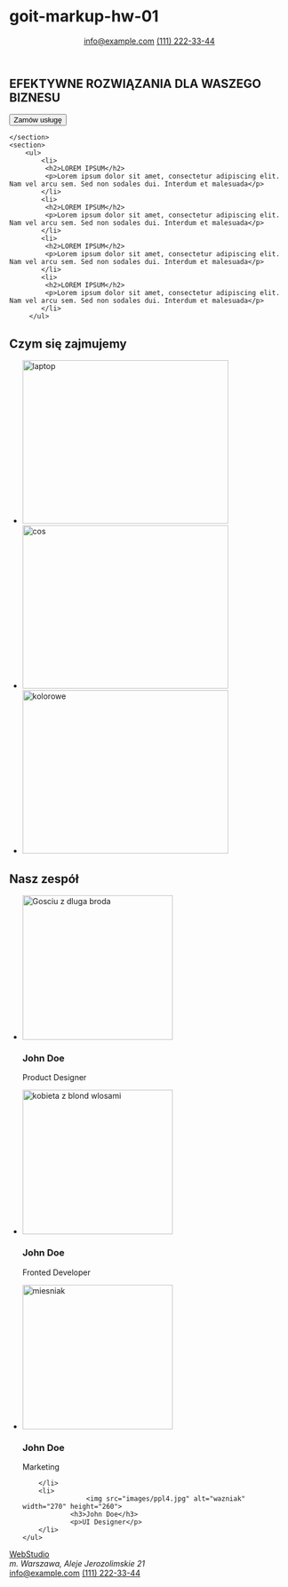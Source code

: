# goit-markup-hw-01


<!DOCTYPE html>
<html lang="en">
<head>
    <meta charset="UTF-8">
    <meta http-equiv="X-UA-Compatible" content="IE=edge">
    <meta name="viewport" content="width=device-width, initial-scale=1.0">
    <title>WebStudio</title>
</head>
<body>
<header>
    <a href="mailto:info@example.com">info@example.com</a>
    <a href="tel:1112223344">(111) 222-33-44</a>
</header>
<main>
    <section>
        <h1>EFEKTYWNE ROZWIĄZANIA DLA WASZEGO BIZNESU</h1>
        <button type="button">Zamów usługę</button>


    </section>
    <section>
        <ul>
            <li>
             <h2>LOREM IPSUM</h2>
             <p>Lorem ipsum dolor sit amet, consectetur adipiscing elit. Nam vel arcu sem. Sed non sodales dui. Interdum et malesuada</p>
            </li>
            <li>
             <h2>LOREM IPSUM</h2>
             <p>Lorem ipsum dolor sit amet, consectetur adipiscing elit. Nam vel arcu sem. Sed non sodales dui. Interdum et malesuada</p>
            </li>
            <li>
             <h2>LOREM IPSUM</h2>
             <p>Lorem ipsum dolor sit amet, consectetur adipiscing elit. Nam vel arcu sem. Sed non sodales dui. Interdum et malesuada</p>
            </li>
            <li>
             <h2>LOREM IPSUM</h2>
             <p>Lorem ipsum dolor sit amet, consectetur adipiscing elit. Nam vel arcu sem. Sed non sodales dui. Interdum et malesuada</p>
            </li>
         </ul> 
 </section>
 <section>
    <h2>Czym się zajmujemy</h2>
        <ul>
            <li>
                <img src="images/zdj1.jpg" alt="laptop" height="294" width="370">
            </li>
            <li>
                <img src="images/zdj2.jpg" alt="cos" height="294" width="370">
            </li>
            <li>
                <img src="images/zdj3.jpg" alt="kolorowe" height="294" width="370">
            </li>
        </ul>
</section>
<section>
    <h2>Nasz zespół</h2>
    <ul>
        <li>
                 <img src="images/ppl1.jpg" alt="Gosciu z dluga broda" width="270" height="260">
                <h3>John Doe</h3>
                <p>Product Designer</p>
        </li>
        <li>
            <img src="images/ppl2.jpg" alt="kobieta z blond wlosami" width="270" height="260">
                <h3>John Doe</h3>
                <p>Fronted Developer</p>
        </li>
        <li>
                    <img src="images/ppl3.jpg" alt="miesniak" width="270" height="260">
                <h3>John Doe</h3>
                <p>Marketing</p>
                               
        </li>
        <li>
                    <img src="images/ppl4.jpg" alt="wazniak" width="270" height="260">
                <h3>John Doe</h3>
                <p>UI Designer</p>
        </li>
    </ul>
</section>
<footer>
    <a href="">WebStudio</a>
<address>
    m. Warszawa, Aleje Jerozolimskie 21
</address>
    <a href="mailto:info@example.com">info@example.com</a>
    <a href="tel:1112223344">(111) 222-33-44</a>
</footer>
</main>
</body>
</html>









</body>
</html>
